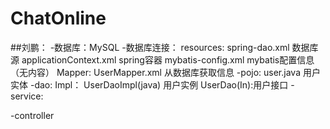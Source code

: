 # ChatOnline
##刘鹏：
-数据库：MySQL
-数据库连接：
    resources:
        spring-dao.xml 数据库源
        applicationContext.xml spring容器
        mybatis-config.xml mybatis配置信息（无内容）
        Mapper:
            UserMapper.xml 从数据库获取信息
-pojo:
    user.java 用户实体
-dao:
    Impl：
        UserDaoImpl(java) 用户实例
    UserDao(In):用户接口
-service:

-controller
